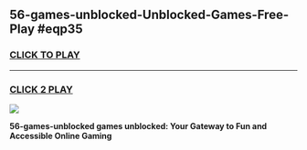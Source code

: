 
## 56-games-unblocked-Unblocked-Games-Free-Play #eqp35
<h3>
<a href="https://us.freeplayer.one?title=56-games-unblocked&ref=9M">CLICK TO PLAY</a></h3>
<hr>

<h3>
<a href="https://us.freeplayer.one?title=56-games-unblocked&ref=9M">CLICK 2 PLAY</a>
  
</h3>

<a href="https://us.freeplayer.one?title=56-games-unblocked&ref=9M"><img src="https://clearcache.store/games.png"></a>


**56-games-unblocked games unblocked: Your Gateway to Fun and Accessible Online Gaming**
